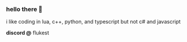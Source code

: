 ### hello there 👋

i like coding in lua, c++, python, and typescript but not c# and javascript

**discord @** flukest
